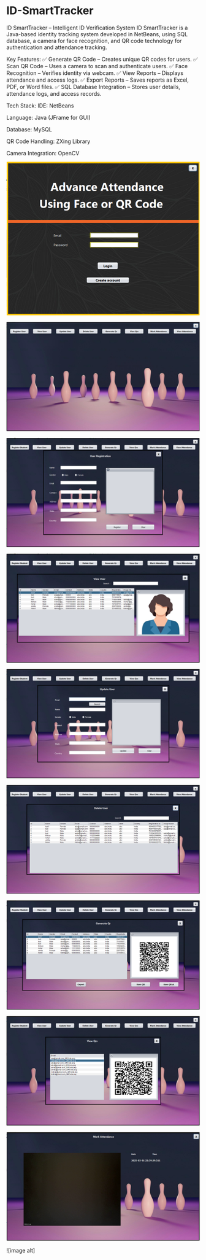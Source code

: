 # ID-SmartTracker

ID SmartTracker – Intelligent ID Verification System
ID SmartTracker is a Java-based identity tracking system developed in NetBeans, using SQL database, a camera for face recognition, and QR code technology for authentication and attendance tracking.

Key Features:
✅ Generate QR Code – Creates unique QR codes for users.
✅ Scan QR Code – Uses a camera to scan and authenticate users.
✅ Face Recognition – Verifies identity via webcam.
✅ View Reports – Displays attendance and access logs.
✅ Export Reports – Saves reports as Excel, PDF, or Word files.
✅ SQL Database Integration – Stores user details, attendance logs, and access records.

Tech Stack:
IDE: NetBeans

Language: Java (JFrame for GUI)

Database: MySQL

QR Code Handling: ZXing Library

Camera Integration: OpenCV

![image alt](https://github.com/source-Wizard/ID-SmartTracker/blob/7122aa153cea9448f34e2ec5e11bffa97eaf8cd1/Screenshot%202025-03-01%20191436.png)

![image alt](https://github.com/source-Wizard/ID-SmartTracker/blob/d58761f8ac4e5d6d5ee7ffbc55becaff7db62ad8/Screenshot%202025-03-01%20192542.png)

![image alt](https://github.com/source-Wizard/ID-SmartTracker/blob/1fc2c50750c74a56e6a2dc61d40326369bed22d6/Screenshot%202025-03-01%20193228.png)

![image alt](https://github.com/source-Wizard/ID-SmartTracker/blob/15c135709b806bc2daeba492ecfe80277c979ecc/Screenshot%202025-03-01%20221800.png)

![image alt](https://github.com/source-Wizard/ID-SmartTracker/blob/e09ba679ac15e64eb85593b53eafec962973f2c0/Screenshot%202025-03-01%20222633.png)

![image alt](https://github.com/source-Wizard/ID-SmartTracker/blob/a7d5cf7da479d1a96c7ddbe654908c650f2e611a/Screenshot%202025-03-01%20222912.png)

![image alt](https://github.com/source-Wizard/ID-SmartTracker/blob/b013616ea4f01235a1a2447dd82bb41a307a81e2/Screenshot%202025-03-01%20223221.png)

![image alt](https://github.com/source-Wizard/ID-SmartTracker/blob/b8f5b1fc772b37186b2a958068a8da809b31f653/Screenshot%202025-03-01%20223450.png)

![image alt](https://github.com/source-Wizard/ID-SmartTracker/blob/bc5be34c9e671eda502a942eb02f08f6e01d8c2e/Screenshot%202025-03-01%20224001.png)

![image alt]
